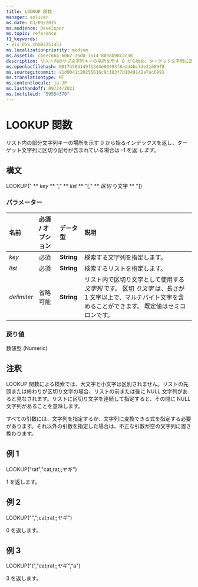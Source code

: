 ```yaml
---
title: LOOKUP 関数
manager: soliver
ms.date: 03/09/2015
ms.audience: Developer
ms.topic: reference
f1_keywords:
- Vis_DSS.chm82251457
ms.localizationpriority: medium
ms.assetid: cb6ec664-6062-75d0-1514-8058b98c2c36
description: リスト内のサブ文字列キーの場所を示す 0 から始め、ターゲット文字列に区切り記号が含まれている場合は -1 を返します。
ms.openlocfilehash: 00174504149f13d4e00493f8add4bc7de31089f8
ms.sourcegitcommit: a1d9041c20256616c9c183f7d1049142a7ac6991
ms.translationtype: MT
ms.contentlocale: ja-JP
ms.lasthandoff: 09/24/2021
ms.locfileid: "59554370"
---
```

# <a name="lookup-function"></a>LOOKUP 関数

リスト内の部分文字列キーの場所を示す 0 から始るインデックスを返し、ターゲット文字列に区切り記号が含まれている場合は -1 を返 _します_。
  
## <a name="syntax"></a>構文

LOOKUP(" ** *key* ** "," ** *list* ** "[," ** *区切* り文字 ** "]) 
  
### <a name="parameters"></a>パラメーター

|**名前**|**必須 / オプション**|**データ型**|**説明**|
|:-----|:-----|:-----|:-----|
| _key_ <br/> |必須  <br/> |**String** <br/> |検索する文字列を指定します。  <br/> |
| _list_ <br/> |必須  <br/> |**String** <br/> | 検索するリストを指定します。  <br/> |
| _delimiter_ <br/> |省略可能  <br/> |**String** <br/> | リスト内で区切り文字として使用する  _文字列_ です。 区切  _り文字_ は、長さが 1 文字以上で、マルチバイト文字を含めることができます。 既定値はセミコロンです。  <br/> |
   
### <a name="return-value"></a>戻り値

数値型 (Numeric)
  
## <a name="remarks"></a>注釈

LOOKUP 関数による検索では、大文字と小文字は区別されません。リストの先頭または終わりが区切り文字の場合、リストの前または後に NULL 文字列があると見なされます。リストに区切り文字を連続して指定すると、その間に NULL 文字列があることを意味します。 
  
すべての引数には、文字列を指定するか、文字列に変換できる式を指定する必要があります。それ以外の引数を指定した場合は、不正な引数が空の文字列に置き換わります。 
  
## <a name="example-1"></a>例 1

LOOKUP("rat","cat;rat;;ヤギ")
  
1 を返します。
  
## <a name="example-2"></a>例 2

LOOKUP("",";cat;rat;;ヤギ")
  
0 を返します。
  
## <a name="example-3"></a>例 3

LOOKUP("t","cat;rat;;ヤギ","a")
  
3 を返します。
  


